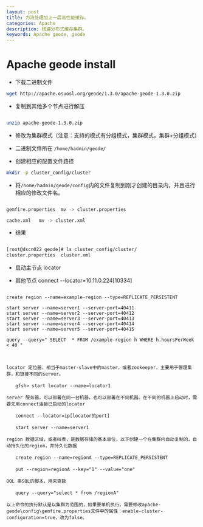 ```yaml
---
layout: post
title: 为流处理加上一层高性能缓存。
categories: Apache
description: 搭建分布式缓存集群。
keywords: Apache geode, geode
---
```


# Apache geode install 

 * 下载二进制文件

```bash
wget http://apache.osuosl.org/geode/1.3.0/apache-geode-1.3.0.zip

```

* 复制到其他多个节点进行解压


```bash

unzip apache-geode-1.3.0.zip

```

* 修改为集群模式（注意：支持的模式有分组模式，集群模式，集群+分组模式）

* 二进制文件所在 `/home/hadmin/geode/`

* 创建相应的配置文件路径

```bash
mkdir -p cluster_config/cluster
```

* 将`/home/hadmin/geode/config`内的文件复制到刚才创建的目录内，并且进行相应的修改文件名。

```bash

gemfire.properties	mv -> cluster.properties

cache.xml	mv -> cluster.xml

```


* 结果

```bash

[root@dscn022 geode]# ls cluster_config/cluster/
cluster.properties  cluster.xml

```

* 启动主节点 locator 

* 其他节点 connect --locator=10.11.0.224[10334]

```text

create region --name=example-region --type=REPLICATE_PERSISTENT

start server --name=server1 --server-port=40411
start server --name=server2 --server-port=40412
start server --name=server3 --server-port=40413
start server --name=server4 --server-port=40414
start server --name=server5 --server-port=40415

query --query=" SELECT  * FROM /example-region h WHERE h.hoursPerWeek < 40 "



locator 定位器，相当于master-slave中的master，或者zookeeper，主要用于管理集群，和链接不同的server。

　　gfsh> start locator --name=locator1

server 服务器，可以部署在同一台机器，也可以部署在不同机器。在不同的机器上启动时，需要先用connect连接已启动的locator

　　connect --locator=ip[locator的port]

　　start server --name=server1

region 数据区域，或者叫表，是数据存储的基本单位，以下创建一个在集群内自动复制的，自动持久化的region，并持久化数据

　　create region --name=regionA --type=REPLICATE_PERSISTENT

　　put --region=regionA --key="1" --value="one"

OQL 类SQL的脚本，用来查数

　　query --query="select * from /regionA"

以上命令的执行默认是以集群为范围的，如果要单机执行，需要修改apache-geode\config\gemfire.properties文件中的属性：enable-cluster-configuration=true，改为false。

```
